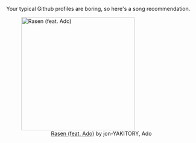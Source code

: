 Your typical Github profiles are boring, so here's a song recommendation.
<figure><img width="300" height="300" src="https://i.scdn.co/image/ab67616d0000b273fb572d050fb6fbcc44233995" alt="Rasen (feat. Ado)" /><figcaption align="center"><a href="https://open.spotify.com/track/5SGesS47gTWra708Z5LhVe" target="_blank">Rasen (feat. Ado)</a> by jon-YAKITORY, Ado</figcaption></figure>
